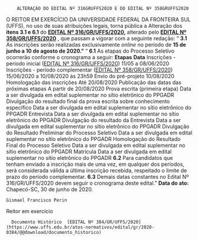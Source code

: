         ALTERAÇÃO DO EDITAL Nº 316GRUFFS2020 E DO EDITAL Nº 358GRUFFS2020  

 O REITOR EM EXERCÍCIO DA UNIVERSIDADE FEDERAL DA FRONTEIRA SUL (UFFS), no uso de suas atribuições legais, torna pública a Alteração dos **itens 3.1 e 6.1**  do  **[EDITAL Nº 316/GR/UFFS/2020](https://www.uffs.edu.br/atos-normativos/edital/gr/2020-0316),**  alterado pelo **[EDITAL Nº 358/GR/UFFS/2020](https://www.uffs.edu.br/atos-normativos/edital/gr/2020-0358)** , que passam a vigorar com a seguinte redação: “ **3.1**  As inscrições serão realizadas exclusivamente *online* no período de **15 de junho a 10 de agosto de 2020.”**   “ **6.1**  As etapas do Processo Seletivo ocorrerão conforme o cronograma a seguir:     **Etapas**   **Data**     Inscrições - período inicial ([EDITAL Nº 316/GR/UFFS/2020](https://www.uffs.edu.br/atos-normativos/edital/gr/2020-0316))   11/05 a 08/06/2020     Inscrições - período complementar ([EDITAL Nº 358/GR/UFFS/2020](https://www.uffs.edu.br/atos-normativos/edital/gr/2020-0358))   15/06/2020 a 10/08/2020 às 23h59     Envio do pré-projeto   10/08/2020     Homologação das inscrições   Até 20/08/2020     Publicação das datas das próximas etapas   A partir de 20/08/2020     Prova escrita (primeira etapa)   Data a ser divulgada em edital suplementar no sítio eletrônico do PPGADR     Divulgação do resultado final da prova escrita sobre conhecimento específico   Data a ser divulgada em edital suplementar no sítio eletrônico do PPGADR     Entrevista   Data a ser divulgada em edital suplementar no sítio eletrônico do PPGADR     Divulgação do resultado da Entrevista   Data a ser divulgada em edital suplementar no sítio eletrônico do PPGADR     Divulgação do Resultado Preliminar do Processo Seletivo   Data a ser divulgada em edital suplementar no sítio eletrônico do PPGADR     Homologação do Resultado Final do Processo Seletivo   Data a ser divulgada em edital suplementar no sítio eletrônico do PPGADR     Matrícula   Data a ser divulgada em edital suplementar no sítio eletrônico do PPGADR     **6.2**  Para candidatos que tenham enviado a inscrição mais de uma vez, em qualquer dos períodos, será considerada válida a última inscrição recebida, respeitado o limite de prazo do período complementar. **6.3**  Demais datas constantes no Edital Nº 316/GR/UFFS/2020 devem seguir o cronograma deste edital.”        **Data do ato:** Chapecó-SC, 30 de junho de 2020.   
 

    Gismael Francisco Perin   
 Reitor em exercício 

      Documento Histórico  [EDITAL Nº 384/GR/UFFS/2020](https://www.uffs.edu.br/atos-normativos/edital/gr/2020-0384/@@download/documento_historico)     
      